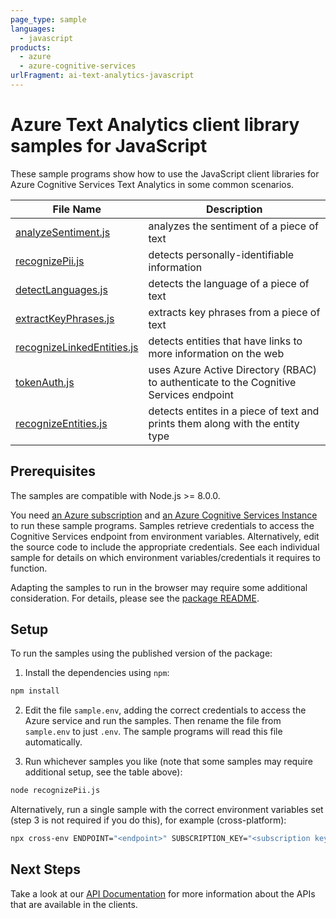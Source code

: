 ```yaml
---
page_type: sample
languages:
  - javascript
products:
  - azure
  - azure-cognitive-services
urlFragment: ai-text-analytics-javascript
---
```


# Azure Text Analytics client library samples for JavaScript

These sample programs show how to use the JavaScript client libraries for Azure Cognitive Services Text Analytics in some common scenarios.

| **File Name**                                         | **Description**                                                                       |
| ----------------------------------------------------- | ------------------------------------------------------------------------------------- |
| [analyzeSentiment.js][analyzesentiment]               | analyzes the sentiment of a piece of text                                             |
| [recognizePii.js][recognizepii]                       | detects personally-identifiable information                                           |
| [detectLanguages.js][detectlanguages]                 | detects the language of a piece of text                                               |
| [extractKeyPhrases.js][extractkeyphrases]             | extracts key phrases from a piece of text                                             |
| [recognizeLinkedEntities.js][recognizelinkedentities] | detects entities that have links to more information on the web                       |
| [tokenAuth.js][tokenauth]                             | uses Azure Active Directory (RBAC) to authenticate to the Cognitive Services endpoint |
| [recognizeEntities.js][recognizeentities]             | detects entites in a piece of text and prints them along with the entity type         |

## Prerequisites

The samples are compatible with Node.js >= 8.0.0.

You need [an Azure subscription][freesub] and [an Azure Cognitive Services Instance][azcogsvc] to run these sample programs. Samples retrieve credentials to access the Cognitive Services endpoint from environment variables. Alternatively, edit the source code to include the appropriate credentials. See each individual sample for details on which environment variables/credentials it requires to function.

Adapting the samples to run in the browser may require some additional consideration. For details, please see the [package README][package].

## Setup

To run the samples using the published version of the package:

1. Install the dependencies using `npm`:

```bash
npm install
```

2. Edit the file `sample.env`, adding the correct credentials to access the Azure service and run the samples. Then rename the file from `sample.env` to just `.env`. The sample programs will read this file automatically.

3. Run whichever samples you like (note that some samples may require additional setup, see the table above):

```bash
node recognizePii.js
```

Alternatively, run a single sample with the correct environment variables set (step 3 is not required if you do this), for example (cross-platform):

```bash
npx cross-env ENDPOINT="<endpoint>" SUBSCRIPTION_KEY="<subscription key>" node recognizePii.js
```

## Next Steps

Take a look at our [API Documentation][apiref] for more information about the APIs that are available in the clients.

[analyzesentiment]: https://github.com/Azure/azure-sdk-for-js/tree/master/sdk/textanalytics/ai-text-analytics/samples/javascript/analyzeSentiment.js
[recognizepii]: https://github.com/Azure/azure-sdk-for-js/tree/master/sdk/textanalytics/ai-text-analytics/samples/javascript/recognizePii.js
[detectlanguages]: https://github.com/Azure/azure-sdk-for-js/tree/master/sdk/textanalytics/ai-text-analytics/samples/javascript/detectLanguages.js
[extractkeyphrases]: https://github.com/Azure/azure-sdk-for-js/tree/master/sdk/textanalytics/ai-text-analytics/samples/javascript/extractKeyPhrases.js
[recognizelinkedentities]: https://github.com/Azure/azure-sdk-for-js/tree/master/sdk/textanalytics/ai-text-analytics/samples/javascript/recognizeLinkedEntities.js
[tokenauth]: https://github.com/Azure/azure-sdk-for-js/tree/master/sdk/textanalytics/ai-text-analytics/samples/javascript/tokenAuth.js
[recognizeentities]: https://github.com/Azure/azure-sdk-for-js/tree/master/sdk/textanalytics/ai-text-analytics/samples/javascript/recognizeEntities.js
[apiref]: https://docs.microsoft.com/javascript/api/@azure/ai-text-analytics
[azcogsvc]: https://docs.microsoft.com/azure/cognitive-services/cognitive-services-apis-create-account
[freesub]: https://azure.microsoft.com/free/
[package]: https://github.com/Azure/azure-sdk-for-js/tree/master/sdk/textanalytics/ai-text-analytics/README.md
